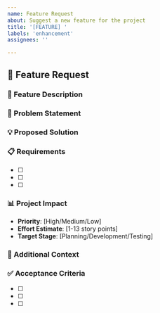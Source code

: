 ```yaml
---
name: Feature Request
about: Suggest a new feature for the project
title: '[FEATURE] '
labels: 'enhancement'
assignees: ''

---
```


## 🚀 Feature Request

### 📝 Feature Description
<!-- Provide a clear and concise description of the feature -->

### 🎯 Problem Statement
<!-- What problem does this feature solve? -->

### 💡 Proposed Solution
<!-- Describe how you envision this feature working -->

### 📋 Requirements
<!-- List the specific requirements for this feature -->

- [ ] 
- [ ] 
- [ ] 

### 📊 Project Impact
- **Priority**: [High/Medium/Low]
- **Effort Estimate**: [1-13 story points]
- **Target Stage**: [Planning/Development/Testing]

### 🔗 Additional Context
<!-- Add mockups, examples, or references -->

### ✅ Acceptance Criteria
<!-- How will we know this feature is complete? -->

- [ ] 
- [ ] 
- [ ] 
